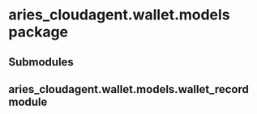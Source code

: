 # aries_cloudagent.wallet.models package

## Submodules

## aries_cloudagent.wallet.models.wallet_record module
